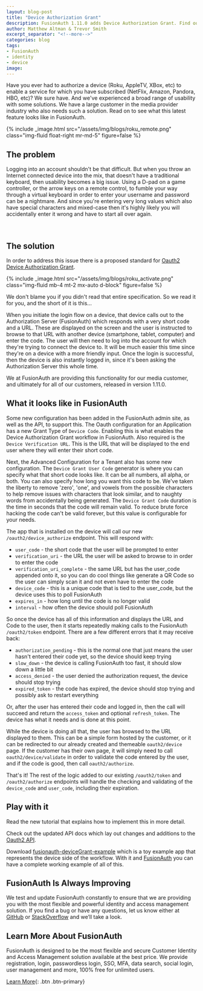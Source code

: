 ```yaml
---
layout: blog-post
title: "Device Authorization Grant"
description: FusionAuth 1.11.0 adds Device Authorization Grant. Find out what this even means.
author: Matthew Altman & Trevor Smith
excerpt_separator: "<!--more-->"
categories: blog
tags:
- FusionAuth
- identity
- device
image: 
---
```


Have you ever had to authorize a device (Roku, AppleTV, XBox, etc) to enable a service for which you have subscribed (NetFlix, Amazon, Pandora, HBO, etc)?
We sure have. And we've experienced a broad range of usability with some solutions.
We have a large customer in the media provider industry who also needs such a solution. Read on to see what this latest feature looks like in FusionAuth.

<!--more-->

{% include _image.html src="/assets/img/blogs/roku_remote.png" class="img-fluid float-right mr-md-5" figure=false %}
## The problem
Logging into an account shouldn't be that difficult. But when you throw an Internet connected device into the mix, that doesn't have a traditional keyboard, then usability becomes a big issue.
Using a D-pad on a game controller, or the arrow keys on a remote control, to fumble your way through a virtual keyboard in order to enter your username and password can be a nightmare.
And since you're entering very long values which also have special characters and mixed-case then it's highly likely you will accidentally enter it wrong and have to start all over again.
<br/><br/><br/>

## The solution
In order to address this issue there is a proposed standard for [Oauth2 Device Authorization Grant](https://tools.ietf.org/html/rfc8628).

{% include _image.html src="/assets/img/blogs/roku_activate.png" class="img-fluid mb-4 mt-2 mx-auto d-block" figure=false %}

We don't blame you if you didn't read that entire specification. So we read it for you, and the short of it is this...

When you initiate the login flow on a device, that device calls out to the Authorization Server (FusionAuth) which responds with a very short code and a URL.
These are displayed on the screen and the user is instructed to browse to that URL with another device (smartphone, tablet, computer) and enter the code.
The user will then need to log into the account for which they're trying to connect the device to. It will be much easier this time since they're on a device with a more friendly input.
Once the login is successful, then the device is also instantly logged in, since it's been asking the Authorization Server this whole time.

We at FusionAuth are providing this functionality for our media customer, and ultimately for all of our customers, released in version 1.11.0.

## What it looks like in FusionAuth
Some new configuration has been added in the FusionAuth admin site, as well as the API, to support this.
The Oauth configuration for an Application has a new Grant Type of `Device Code`. Enabling this is what enables the Device Authorization Grant workflow in FusionAuth.
Also required is the `Device Verification URL`. This is the URL that will be displayed to the end user where they will enter their short code.

Next, the Advanced Configuration for a Tenant also has some new configuration. The `Device Grant User Code` generator is where you can specify what that short code looks like. It can be all numbers, all alpha, or both.
You can also specify how long you want this code to be. We've taken the liberty to remove 'zero', 'one', and vowels from the possible characters to help remove issues with characters that look similar, and to naughty words from accidentally being generated.
The `Device Grant Code` duration is the time in seconds that the code will remain valid. To reduce brute force hacking the code can't be valid forever, but this value is configurable for your needs.

The app that is installed on the device will call our new `/oauth2/device_authorize` endpoint. This will respond with:
- `user_code` - the short code that the user will be prompted to enter
- `verification_uri` - the URL the user will be asked to browse to in order to enter the code
- `verification_uri_complete` - the same URL but has the user_code appended onto it, so you can do cool things like generate a QR Code so the user can simply scan it and not even have to enter the code
- `device_code` - this is a unique code that is tied to the user_code, but the device uses this to poll FusionAuth 
- `expires_in` - how long until the code is no longer valid
- `interval` - how often the device should poll FusionAuth

So once the device has all of this information and displays the URL and Code to the user, then it starts repeatedly making calls to the FusionAuth `/oauth2/token` endpoint.
There are a few different errors that it may receive back:
- `authorization_pending` - this is the normal one that just means the user hasn't entered their code yet, so the device should keep trying
- `slow_down` - the device is calling FusionAuth too fast, it should slow down a little bit
- `access_denied` - the user denied the authorization request, the device should stop trying
- `expired_token` - the code has expired, the device should stop trying and possibly ask to restart everything

Or, after the user has entered their code and logged in, then the call will succeed and return the `access_token` and optional `refresh_token`. The device has what it needs and is done at this point.

While the device is doing all that, the user has browsed to the URL displayed to them. This can be a simple form hosted by the customer, or it can be redirected to our already created and themeable `oauth2/device` page.
If the customer has their own page, it will simply need to call `oauth2/device/validate` in order to validate the code entered by the user, and if the code is good, then call `oauth2/authorize`.

That's it! The rest of the logic added to our existing `/oauth2/token` and `/oauth2/authorize` endpoints will handle the checking and validating of the `device_code` and `user_code`, including their expiration.

## Play with it
Read the new tutorial that explains how to implement this in more detail.

Check out the updated API docs which lay out changes and additions to the [Oauth2 API](/docs/v1/tech/oauth/endpoints).

Download [fusionauth-deviceGrant-example](https://github.com/FusionAuth/fusionauth-deviceGrant-example) which is a toy example app that represents the device side of the workflow. With it and [FusionAuth](/) you can have a complete working example of all of this.

## FusionAuth Is Always Improving
We test and update FusionAuth constantly to ensure that we are providing you with the most flexible and powerful identity and access management solution. If you find a bug or have any questions, let us know either at [GitHub](https://github.com/FusionAuth/fusionauth-issues "Jump to GitHub") or [StackOverflow](https://stackoverflow.com/questions/tagged/fusionauth "Jump to StackOverflow") and we’ll take a look.

## Learn More About FusionAuth
FusionAuth is designed to be the most flexible and secure Customer Identity and Access Management solution available at the best price. We provide registration, login, passwordless login, SSO, MFA, data search, social login, user management and more, 100% free for unlimited users.

[Learn More](/ "FusionAuth Home"){: .btn .btn-primary}
